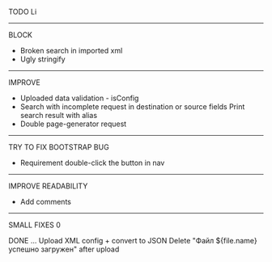 
TODO Li

_____
BLOCK
- Broken search in imported xml
- Ugly stringify

_______
IMPROVE
- Uploaded data validation - isConfig
- Search with incomplete request in destination or source fields
Print search result with alias
- Double page-generator request

________________________
TRY TO FIX BOOTSTRAP BUG 
- Requirement double-click the button in nav

___________________
IMPROVE READABILITY
- Add comments

___________
SMALL FIXES
0


DONE
...
Upload XML config + convert to JSON
Delete "Файл ${file.name} успешно загружен" after upload